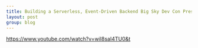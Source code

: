 ```yaml
---
title: Building a Serverless, Event-Driven Backend Big Sky Dev Con Presentation
layout: post
group: blog
---
```


https://www.youtube.com/watch?v=wil8saI4TU0&t
